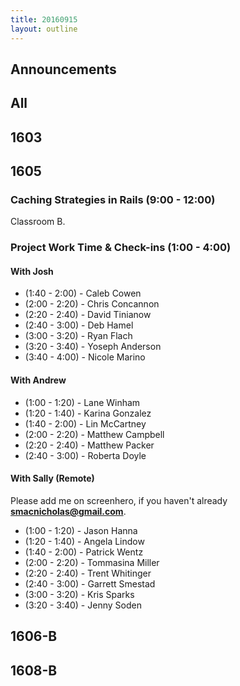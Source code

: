 ```yaml
---
title: 20160915
layout: outline
---
```


## Announcements

## All

## 1603


## 1605

### Caching Strategies in Rails (9:00 - 12:00)

Classroom B.

### Project Work Time & Check-ins (1:00 - 4:00)

#### With Josh

* (1:40 - 2:00) - Caleb Cowen
* (2:00 - 2:20) - Chris Concannon
* (2:20 - 2:40) - David Tinianow
* (2:40 - 3:00) - Deb Hamel
* (3:00 - 3:20) - Ryan Flach
* (3:20 - 3:40) - Yoseph Anderson
* (3:40 - 4:00) - Nicole Marino

#### With Andrew

* (1:00 - 1:20) - Lane Winham
* (1:20 - 1:40) - Karina Gonzalez
* (1:40 - 2:00) - Lin McCartney
* (2:00 - 2:20) - Matthew Campbell
* (2:20 - 2:40) - Matthew Packer
* (2:40 - 3:00) - Roberta Doyle

#### With Sally (Remote)
Please add me on screenhero, if you haven't already **smacnicholas@gmail.com**.

* (1:00 - 1:20) - Jason Hanna
* (1:20 - 1:40) - Angela Lindow
* (1:40 - 2:00) - Patrick Wentz
* (2:00 - 2:20) - Tommasina Miller
* (2:20 - 2:40) - Trent Whitinger
* (2:40 - 3:00) - Garrett Smestad
* (3:00 - 3:20) - Kris Sparks
* (3:20 - 3:40) - Jenny Soden

## 1606-B


## 1608-B

